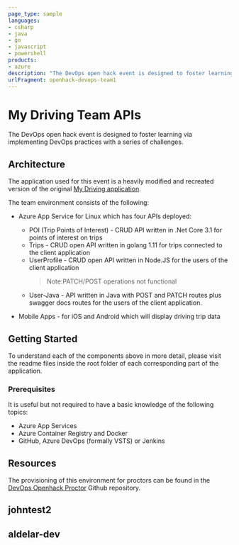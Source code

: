 ```yaml
---
page_type: sample
languages:
- csharp
- java
- go
- javascript
- powershell
products:
- azure
description: "The DevOps open hack event is designed to foster learning via implementing DevOps practices with a series of challenges."
urlFragment: openhack-devops-team1
---
```


# My Driving Team APIs

The DevOps open hack event is designed to foster learning via implementing DevOps practices with a series of challenges.

## Architecture

The application used for this event is a heavily modified and recreated version of the original [My Driving application](https://github.com/Azure-Samples/MyDriving).

The team environment consists of the following:

* Azure App Service for Linux which has four APIs deployed:

  * POI (Trip Points of Interest) - CRUD API written in .Net Core 3.1 for points of interest on trips
  * Trips - CRUD open API written in golang 1.11 for trips connected to the client application
  * UserProfile - CRUD open API written in Node.JS for the users of the client application
    > Note:PATCH/POST operations not functional
  * User-Java - API written in Java with POST and PATCH routes plus swagger docs routes for the users of the client application.
* Mobile Apps - for iOS and Android which will display driving trip data

## Getting Started

To understand each of the components above in more detail, please visit the readme files inside the root folder of each corresponding part of the application.

### Prerequisites

It is useful but not required to have a basic knowledge of the following topics:

* Azure App Services
* Azure Container Registry and Docker
* GitHub, Azure DevOps (formally VSTS) or Jenkins

## Resources

The provisioning of this environment for proctors can be found in the [DevOps Openhack Proctor](https://github.com/Azure-Samples/openhack-devops-proctor) Github repository.

## johntest2

## aldelar-dev